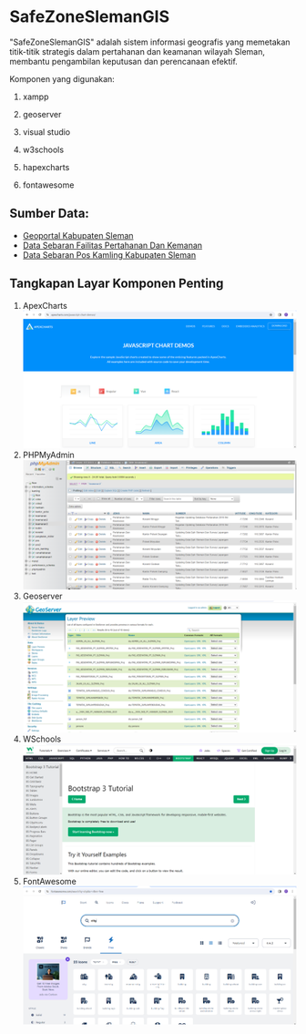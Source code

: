 # SafeZoneSlemanGIS

"SafeZoneSlemanGIS" adalah sistem informasi geografis yang memetakan titik-titik strategis dalam pertahanan dan keamanan wilayah Sleman, membantu pengambilan keputusan dan perencanaan efektif.

Komponen yang digunakan:
1. xampp
2. geoserver
3. visual studio

4. w3schools
5. hapexcharts
6. fontawesome


<h2>Sumber Data:</h2>

<ul>
  <li><a href="https://geoportal.slemankab.go.id/">Geoportal Kabupaten Sleman</a></li>
  <li><a href="[https://geoportal.slemankab.go.id/](https://geoportal.slemankab.go.id/layers/geonode_data:geonode:a__3404_5KB_PT_HANKAM_SLEMAN_2019)">Data Sebaran Failitas Pertahanan Dan Kemanan</a></li>
 <li><a href="https://geoportal.slemankab.go.id/">Data Sebaran Pos Kamling Kabupaten Sleman</a></li>
</ul>

<h2>Tangkapan Layar Komponen Penting</h2>
<ol>
  <li>ApexCharts</li> <img src = "geoserver/Screenshot 2023-11-25 114322.png" width = "500">
  <li>PHPMyAdmin</li> <img src = "geoserver/Screenshot 2023-11-25 114447.png" width = "500">
  <li>Geoserver</li> <img src = "geoserver/Screenshot 2023-11-25 114601.png" width = "500">
  <li>WSchools</li> <img src = "geoserver/Screenshot 2023-11-25 114729.png" width = "500">
   <li>FontAwesome</li> <img src = "geoserver/Screenshot 2023-11-25 115018.png" width = "500">
</ol>





